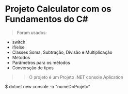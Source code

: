 # Projeto Calculator com os Fundamentos do C#

> Foram usados:
- switch
- if/else
- Classes Soma, Subtração, Divisão e Multiplicação
- Métodos
- Parâmetros para os métodos
- Conversção de tipos

>> O projeto é um Projeto .NET console Aplication

$ dotnet new console -o "nomeDoProjeto"
